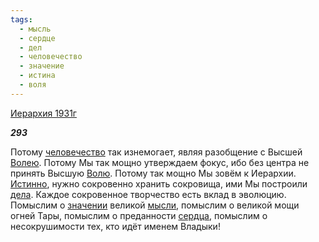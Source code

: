 ```yaml
---
tags:
  - мысль
  - сердце
  - дел
  - человечество
  - значение
  - истина
  - воля
---
```

[Иерархия 1931г](https://127.0.0.1:4002/agni/1931)

___293___

Потому [человечество](../../../tags/#человечество) так изнемогает, являя разобщение с Высшей [Волею](../../../tags/#воля). Потому Мы так мощно утверждаем фокус, ибо без центра не принять Высшую [Волю](../../../tags/#воля). Потому так мощно Мы зовём к Иерархии. [Истинно](../../../tags/#истина), нужно сокровенно хранить сокровища, ими Мы построили [дела](../../../tags/#дел). Каждое сокровенное творчество есть вклад в эволюцию. Помыслим о [значении](../../../tags/#значение) великой [мысли](../../../tags/#мысль), помыслим о великой мощи огней Тары, помыслим о преданности [сердца](../../../tags/#сердце), помыслим о несокрушимости тех, кто идёт именем Владыки!   

